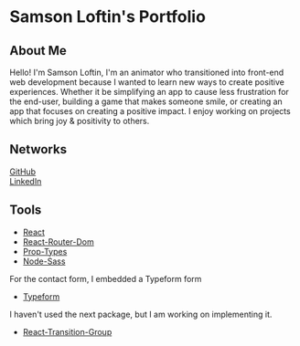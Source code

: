 # Samson Loftin's Portfolio

## About Me

Hello! I'm Samson Loftin, I'm an animator who transitioned into front-end web development because I wanted to learn new ways to create positive experiences. Whether it be simplifying an app to cause less frustration for the end-user, building a game that makes someone smile, or creating an app that focuses on creating a positive impact. I enjoy working on projects which bring joy & positivity to others.

## Networks

[GitHub](https://github.com/samsonloftin/)  
[LinkedIn](https://www.linkedin.com/in/samsonloftin/)  

## Tools

- [React](https://reactjs.org/)
- [React-Router-Dom](https://www.npmjs.com/package/react-router-dom)
- [Prop-Types](https://www.npmjs.com/package/prop-types)
- [Node-Sass](https://www.npmjs.com/package/node-sass)

For the contact form, I embedded a Typeform form
- [Typeform](https://www.typeform.com/)

I haven't used the next package, but I am working on implementing it.
- [React-Transition-Group](https://www.npmjs.com/package/react-transition-group)

